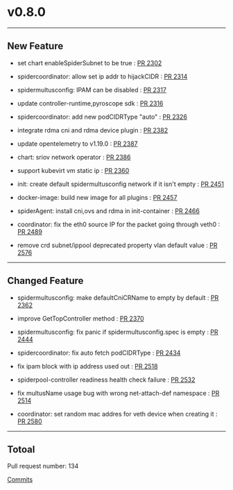 
# v0.8.0

***

## New Feature

* set chart enableSpiderSubnet to be true : [PR 2302](https://github.com/spidernet-io/spiderpool/pull/2302)

* spidercoordinator: allow set ip addr to hijackCIDR : [PR 2314](https://github.com/spidernet-io/spiderpool/pull/2314)

* spidermultusconfig: IPAM can be disabled : [PR 2317](https://github.com/spidernet-io/spiderpool/pull/2317)

* update controller-runtime,pyroscope sdk : [PR 2316](https://github.com/spidernet-io/spiderpool/pull/2316)

* spidercoordinator: add new podCIDRType "auto" : [PR 2326](https://github.com/spidernet-io/spiderpool/pull/2326)

* integrate rdma cni and rdma device plugin : [PR 2382](https://github.com/spidernet-io/spiderpool/pull/2382)

* update opentelemetry to v1.19.0 : [PR 2387](https://github.com/spidernet-io/spiderpool/pull/2387)

* chart: sriov network operator : [PR 2386](https://github.com/spidernet-io/spiderpool/pull/2386)

* support kubevirt vm static ip  : [PR 2360](https://github.com/spidernet-io/spiderpool/pull/2360)

* init: create default spidermultusconfig network if it isn't empty : [PR 2451](https://github.com/spidernet-io/spiderpool/pull/2451)

* docker-image: build new image for all plugins  : [PR 2457](https://github.com/spidernet-io/spiderpool/pull/2457)

* spiderAgent: install cni,ovs and rdma in init-container : [PR 2466](https://github.com/spidernet-io/spiderpool/pull/2466)

* coordinator: fix the eth0 source IP for the packet going through veth0 : [PR 2489](https://github.com/spidernet-io/spiderpool/pull/2489)

* remove crd subnet/ippool deprecated property vlan default value : [PR 2576](https://github.com/spidernet-io/spiderpool/pull/2576)



***

## Changed Feature

* spidermultusconfig: make defaultCniCRName to empty by default : [PR 2362](https://github.com/spidernet-io/spiderpool/pull/2362)

* improve GetTopController method : [PR 2370](https://github.com/spidernet-io/spiderpool/pull/2370)

* spidermultusconfig: fix panic if spidermultusconfig.spec is empty : [PR 2444](https://github.com/spidernet-io/spiderpool/pull/2444)

* spidercoordinator: fix auto fetch podCIDRType : [PR 2434](https://github.com/spidernet-io/spiderpool/pull/2434)

* fix ipam block with ip address used out : [PR 2518](https://github.com/spidernet-io/spiderpool/pull/2518)

* spiderpool-controller readiness health check failure : [PR 2532](https://github.com/spidernet-io/spiderpool/pull/2532)

* fix multusName usage bug with wrong net-attach-def namespace : [PR 2514](https://github.com/spidernet-io/spiderpool/pull/2514)

* coordinator: set random mac addres for veth device when creating it : [PR 2580](https://github.com/spidernet-io/spiderpool/pull/2580)



***

## Totoal 

Pull request number: 134

[ Commits ](https://github.com/spidernet-io/spiderpool/compare/v0.7.0...v0.8.0)
